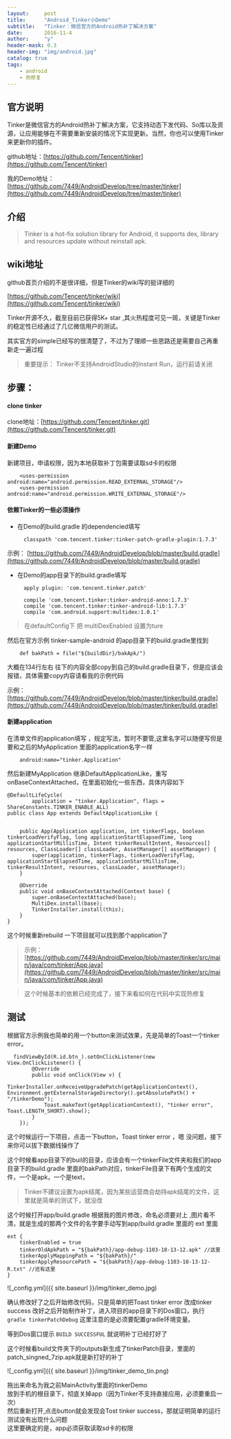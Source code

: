 ```yaml
---
layout:     post
title:      "Android_Tinker小Demo"
subtitle:   "Tinker：微信官方的Android热补丁解决方案"
date:       2016-11-4
author:     "y"
header-mask: 0.3
header-img: "img/android.jpg"
catalog: true
tags:
    - android
    - 热修复
---
```



## 官方说明

Tinker是微信官方的Android热补丁解决方案，它支持动态下发代码、So库以及资源，让应用能够在不需要重新安装的情况下实现更新。当然，你也可以使用Tinker来更新你的插件。


github地址：[https://github.com/Tencent/tinker](https://github.com/Tencent/tinker)

我的Demo地址：[https://github.com/7449/AndroidDevelop/tree/master/tinker](https://github.com/7449/AndroidDevelop/tree/master/tinker)

## 介绍

>Tinker is a hot-fix solution library for Android, it supports dex, library and resources update without reinstall apk.



## wiki地址

github首页介绍的不是很详细，但是Tinker的wiki写的挺详细的

[https://github.com/Tencent/tinker/wiki](https://github.com/Tencent/tinker/wiki)

Tinker开源不久，截至目前已获得5K+ star ,其火热程度可见一斑，关键是Tinker的稳定性已经通过了几亿微信用户的测试。

其实官方的simple已经写的很清楚了，不过为了理顺一些思路还是需要自己再重新走一遍过程
>重要提示： Tinker不支持AndroidStudio的Instant Run，运行前请关闭

## 步骤：

#### clone tinker

clone地址：[https://github.com/Tencent/tinker.git](https://github.com/Tencent/tinker.git)
  
#### 新建Demo

新建项目，申请权限，因为本地获取补丁包需要读取sd卡的权限

		<uses-permission android:name="android.permission.READ_EXTERNAL_STORAGE"/>
	  	<uses-permission android:name="android.permission.WRITE_EXTERNAL_STORAGE"/>

#### 依赖Tinker的一些必须操作

- 在Demo的build.gradle 的dependencied填写

		classpath 'com.tencent.tinker:tinker-patch-gradle-plugin:1.7.3'
 示例：	[https://github.com/7449/AndroidDevelop/blob/master/build.gradle](https://github.com/7449/AndroidDevelop/blob/master/build.gradle)

- 在Demo的app目录下的build.gradle填写

		
    	apply plugin: 'com.tencent.tinker.patch'

	 	compile 'com.tencent.tinker:tinker-android-anno:1.7.3'
	    compile 'com.tencent.tinker:tinker-android-lib:1.7.3'
		compile 'com.android.support:multidex:1.0.1'

>在defaultConfig下 把 multiDexEnabled 设置为ture

然后在官方示例 tinker-sample-android 的app目录下的build.gradle里找到

		def bakPath = file("${buildDir}/bakApk/")

大概在134行左右 往下的内容全部copy到自己的build.gradle目录下，但是应该会报错，具体需要copy内容请看我的示例代码

示例：[https://github.com/7449/AndroidDevelop/blob/master/tinker/build.gradle](https://github.com/7449/AndroidDevelop/blob/master/tinker/build.gradle)

#### 新建application
 
在清单文件的application填写 ，规定写法，暂时不要管,这里名字可以随便写但是要和之后的MyApplication 里面的application名字一样

		android:name="tinker.Application"

然后新建MyApplication 继承DefaultApplicationLike，重写onBaseContextAttached，在里面初始化一些东西，具体内容如下

	@DefaultLifeCycle(
	        application = "tinker.Application", flags = ShareConstants.TINKER_ENABLE_ALL)
	public class App extends DefaultApplicationLike {
	
	
	    public App(Application application, int tinkerFlags, boolean tinkerLoadVerifyFlag, long applicationStartElapsedTime, long applicationStartMillisTime, Intent tinkerResultIntent, Resources[] resources, ClassLoader[] classLoader, AssetManager[] assetManager) {
	        super(application, tinkerFlags, tinkerLoadVerifyFlag, applicationStartElapsedTime, applicationStartMillisTime, tinkerResultIntent, resources, classLoader, assetManager);
	    }
	
	    @Override
	    public void onBaseContextAttached(Context base) {
	        super.onBaseContextAttached(base);
	        MultiDex.install(base);
	        TinkerInstaller.install(this);
	    }
	}

这个时候重新rebuild 一下项目就可以找到那个application了

>示例：
[https://github.com/7449/AndroidDevelop/blob/master/tinker/src/main/java/com/tinker/App.java](https://github.com/7449/AndroidDevelop/blob/master/tinker/src/main/java/com/tinker/App.java)

>这个时候基本的依赖已经完成了，接下来看如何在代码中实现热修复

## 测试

根据官方示例我也简单的用一个button来测试效果，先是简单的Toast一个tinker error。

      findViewById(R.id.btn_).setOnClickListener(new View.OnClickListener() {
            @Override
            public void onClick(View v) {
                TinkerInstaller.onReceiveUpgradePatch(getApplicationContext(), Environment.getExternalStorageDirectory().getAbsolutePath() + "/tinkerDemo");
                Toast.makeText(getApplicationContext(), "tinker error", Toast.LENGTH_SHORT).show();
            }
        });


这个时候运行一下项目，点击一下button，Toast tinker error ，嗯 没问题，接下来你可以拔下数据线操作了

这个时候看app目录下的buil的目录，应该会有一个tinkerFile文件夹和我们的app目录下的build.gradle 里面的bakPath对应，tinkerFile目录下有两个生成的文件，一个是apk，一个是text，

>Tinker不建议设置为apk结尾，因为某些运营商会劫持apk结尾的文件，这里就是简单的测试下，就没改

这个时候打开app/build.gradle 根据我的图片修改，命名必须要对上
,图片看不清，就是生成的那两个文件的名字要手动写到app/build.gradle 里面的 ext 里面

	ext {
	    tinkerEnabled = true
	    tinkerOldApkPath = "${bakPath}/app-debug-1103-18-13-12.apk" //这里
	    tinkerApplyMappingPath = "${bakPath}/"
	    tinkerApplyResourcePath = "${bakPath}/app-debug-1103-18-13-12-R.txt" //还有这里
	}


![_config.yml]({{ site.baseurl }}/img/tinker_demo.jpg)


确认修改好了之后开始修改代码，只是简单的把Toast tinker error 改成tinker success
改好之后开始制作补丁，进入项目的app目录下的Dos窗口，执行 ``gradle tinkerPatchDebug``
这里注意的是必须要配置gradle环境变量。

等到Dos窗口提示 ``BUILD SUCCESSFUL`` 就说明补丁已经打好了

这个时候看build文件夹下的outputs新生成了tinkerPatch目录，里面的patch_singned_7zip.apk就是新打好的补丁


![_config.yml]({{ site.baseurl }}/img/tinker_demo_tin.png)


拖出来命名为我之前MainActivity里面的tinkerDemo<br>
放到手机的根目录下，彻底关掉app（因为Tinker不支持直接应用，必须要重启一次）<br>
然后重新打开,点击button就会发现会Tost tinker success，那就证明简单的运行测试没有出现什么问题<br>
这里要确定的是，app必须获取读取sd卡的权限
